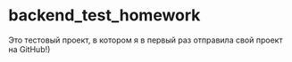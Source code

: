 # backend_test_homework

Это тестовый проект, в котором я в первый раз отправила свой проект на GitHub!)
